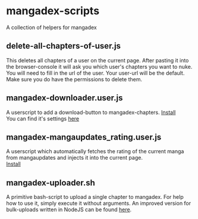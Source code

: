# mangadex-scripts
A collection of helpers for mangadex

## delete-all-chapters-of-user.js
This deletes all chapters of a user on the current page. After pasting it into the browser-console it will ask you which user's chapters you want to nuke. You will need to fill in the url of the user. Your user-url will be the default. Make sure you do have the permissions to delete them.

## mangadex-downloader.user.js
A userscript to add a download-button to mangadex-chapters. [Install](https://github.com/xicelord/mangadex-scripts/raw/master/mangadex-downloader.user.js)  
You can find it's settings [here](https://mangadex.com/settings)

## mangadex-mangaupdates_rating.user.js
A userscript which automatically fetches the rating of the current manga from mangaupdates and injects it into the current page.  
[Install](https://github.com/xicelord/mangadex-scripts/raw/master/mangadex-mangaupdates_rating.user.js)

## mangadex-uploader.sh
A primitive bash-script to upload a single chapter to mangadex. For help how to use it, simply execute it without arguments.
An improved version for bulk-uploads written in NodeJS can be found [here](https://github.com/xicelord/mangadex-bulkuploader).
